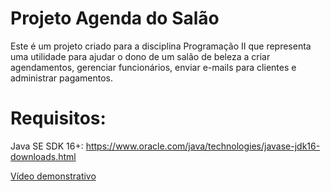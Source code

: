 # Projeto Agenda do Salão
Este é um projeto criado para a disciplina Programação II que representa uma utilidade para ajudar o dono de um salão de beleza a criar agendamentos, gerenciar funcionários, enviar e-mails para clientes e administrar pagamentos.

# Requisitos:
Java SE SDK 16+: https://www.oracle.com/java/technologies/javase-jdk16-downloads.html

[Vídeo demonstrativo](https://www.youtube.com/watch?v=ERsKY66ndng)

